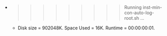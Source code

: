 * >>>>>>>>> Running inst-min-con-auto-log-root.sh ...
  * Disk size = 902048K. Space Used = 16K. Runtime = 00:00:00:01.

